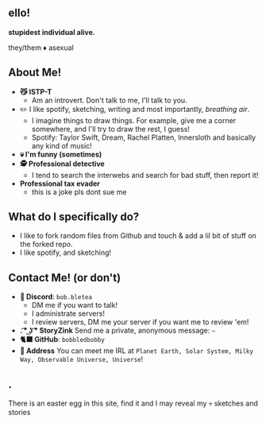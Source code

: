 ## ello!
**stupidest individual alive.**


they/them ♦ asexual

## About Me!
* **😼 ISTP-T**
  * Am an introvert. Don't talk to me, I'll talk to you.
* ✏️ I like spotify, sketching, writing and most importantly, _breathing air_.
  * I imagine things to draw things. For example, give me a corner somewhere, and I'll try to draw the rest, I guess!
  * Spotify: Taylor Swift, Dream, Rachel Platten, Innersloth and basically any kind of music!
* **💀 I'm funny (sometimes)**
* **🕵️ Professional detective**
  * I tend to search the interwebs and search for bad stuff, then report it!
* **Professional tax evader**
  * this is a joke pls dont sue me

## What do I specifically do?
* I like to fork random files from Github and touch & add a lil bit of stuff on the forked repo.
* I like spotify, and sketching!

## Contact Me! (or don't)
* **💬 Discord**: `bob.bletea`
  * DM me if you want to talk!
  * I administrate servers!
  * I review servers, DM me your server if you want me to review 'em!
* **. ͡° ͜ʖ ͡°** **StoryZink** Send me a private, anonymous message: `~`
* **🐈‍⬛ GitHub**: `bobbledbobby`
* **📨 Address** You can meet me IRL at `Planet Earth, Solar System, Milky Way, Observable Universe, Universe`!

## .

There is an easter egg in this site, find it and I may reveal my 💀 sketches and stories

